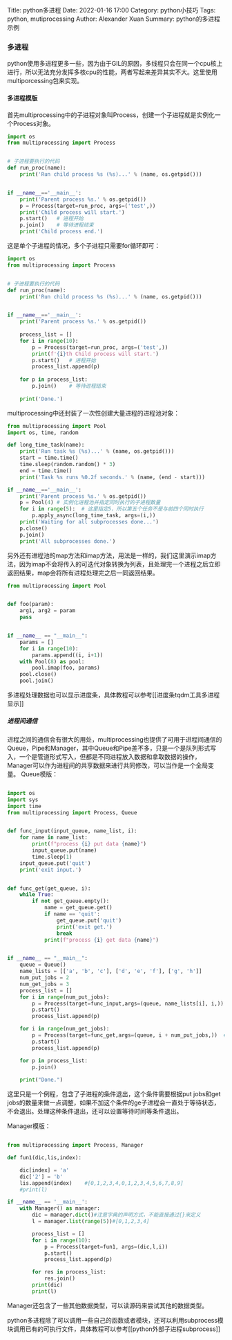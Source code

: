 Title: python多进程
Date: 2022-01-16 17:00
Category: python小技巧
Tags: python, mutiprocessing
Author: Alexander Xuan
Summary: python的多进程示例

### 多进程

python使用多进程更多一些，因为由于GIL的原因，多线程只会在同一个cpu核上进行，所以无法充分发挥多核cpu的性能，两者写起来差异其实不大。这里使用multiporcessing包来实现。

#### 多进程模版
首先multiprocessing中的子进程对象叫Process，创建一个子进程就是实例化一个Process对象。

```python
import os
from multiprocessing import Process


# 子进程要执行的代码
def run_proc(name):
    print('Run child process %s (%s)...' % (name, os.getpid()))


if __name__=='__main__':
    print('Parent process %s.' % os.getpid())
    p = Process(target=run_proc, args=('test',))
    print('Child process will start.')
    p.start()	# 进程开始
    p.join()	# 等待进程结束
    print('Child process end.')

```

这是单个子进程的情况，多个子进程只需要for循环即可：
```python
import os
from multiprocessing import Process


# 子进程要执行的代码
def run_proc(name):
    print('Run child process %s (%s)...' % (name, os.getpid()))


if __name__=='__main__':
    print('Parent process %s.' % os.getpid())
	
	process_list = []
	for i in range(10):
    	p = Process(target=run_proc, args=('test',))
    	print(f'{i}th Child process will start.')
    	p.start()	# 进程开始
		process_list.append(p)
		
	for p in process_list:
    	p.join()	# 等待进程结束
		
    print('Done.')

```

multiprocessing中还封装了一次性创建大量进程的进程池对象：
```python
from multiprocessing import Pool
import os, time, random

def long_time_task(name):
    print('Run task %s (%s)...' % (name, os.getpid()))
    start = time.time()
    time.sleep(random.random() * 3)
    end = time.time()
    print('Task %s runs %0.2f seconds.' % (name, (end - start)))

if __name__=='__main__':
    print('Parent process %s.' % os.getpid())
    p = Pool(4)	# 实例化进程池并指定同时执行的子进程数量
    for i in range(5):	# 这里指定5，所以第五个任务不是与前四个同时执行
        p.apply_async(long_time_task, args=(i,))
    print('Waiting for all subprocesses done...')
    p.close()
    p.join()
    print('All subprocesses done.')
```
另外还有进程池的map方法和imap方法，用法是一样的，我们这里演示imap方法，因为imap不会将传入的可迭代对象转换为列表，且处理完一个进程之后立即返回结果，map会将所有进程处理完之后一同返回结果。
```python
from multiprocessing import Pool


def foo(param):
	arg1, arg2 = param
	pass


if __name__ == "__main__":
	params = []
	for i in range(10):
		params.append((i, i+1))
    with Pool(8) as pool:
        pool.imap(foo, params)
    pool.close()
    pool.join()
```
多进程处理数据也可以显示进度条，具体教程可以参考[[进度条tqdm工具多进程显示]]

##### 进程间通信
进程之间的通信会有很大的用处，multiprocessing也提供了可用于进程间通信的Queue，Pipe和Manager，其中Queue和Pipe差不多，只是一个是队列形式写入，一个是管道形式写入，但都是不同进程放入数据和拿取数据的操作，Manager可以作为进程间的共享数据来进行共同修改，可以当作是一个全局变量。
Queue模版：
```python

import os
import sys
import time
from multiprocessing import Process, Queue


def func_input(input_queue, name_list, i):
    for name in name_list:
        print(f"process {i} put data {name}")
        input_queue.put(name)
        time.sleep(1)
    input_queue.put('quit')
    print('exit input.')


def func_get(get_queue, i):
    while True:
        if not get_queue.empty():
            name = get_queue.get()
            if name == 'quit':
                get_queue.put('quit')
                print('exit get.')
                break
            print(f"process {i} get data {name}")


if __name__ == "__main__":
    queue = Queue()
    name_lists = [['a', 'b', 'c'], ['d', 'e', 'f'], ['g', 'h']]
    num_put_jobs = 2
    num_get_jobs = 3
    process_list = []
    for i in range(num_put_jobs):
        p = Process(target=func_input,args=(queue, name_lists[i], i,))
        p.start()
        process_list.append(p)

    for i in range(num_get_jobs):
        p = Process(target=func_get,args=(queue, i + num_put_jobs,))  #注意args里面要把q对象传给我们要执行的方法，这样子进程才能和主进程用Queue来通信
        p.start()
        process_list.append(p)

    for p in process_list:
        p.join()
    
    print("Done.")

```
这里只是一个例程，包含了子进程的条件退出，这个条件需要根据put jobs和get jobs的数量来做一点调整，如果不加这个条件的ge子进程会一直处于等待状态，不会退出。处理这种条件退出，还可以设置等待时间等条件退出。

Manager模版：
```python

from multiprocessing import Process, Manager

def fun1(dic,lis,index):

    dic[index] = 'a'
    dic['2'] = 'b'    
    lis.append(index)    #[0,1,2,3,4,0,1,2,3,4,5,6,7,8,9]
    #print(l)

if __name__ == '__main__':
    with Manager() as manager:
        dic = manager.dict()#注意字典的声明方式，不能直接通过{}来定义
        l = manager.list(range(5))#[0,1,2,3,4]

        process_list = []
        for i in range(10):
            p = Process(target=fun1, args=(dic,l,i))
            p.start()
            process_list.append(p)

        for res in process_list:
            res.join()
        print(dic)
        print(l)

```
Manager还包含了一些其他数据类型，可以读源码来尝试其他的数据类型。

python多进程除了可以调用一些自己的函数或者模块，还可以利用subprocess模块调用已有的可执行文件，具体教程可以参考[[python外部子进程subprocess]]